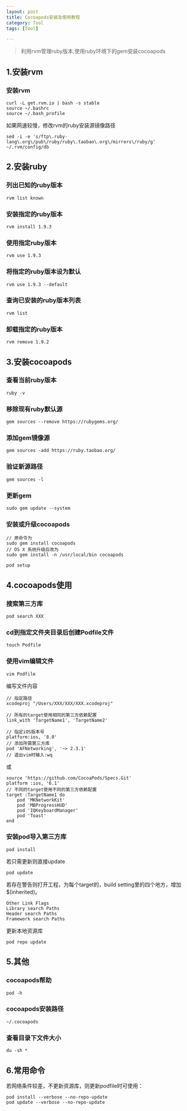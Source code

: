 ```yaml
---
layout: post
title: Cocoapods安装及使用教程
category: Tool
tags: [Tool]

---
```



> 利用rvm管理ruby版本,使用ruby环境下的gem安装cocoapods



## 1.安装rvm

### 安装rvm

```
curl -L get.rvm.io | bash -s stable
source ~/.bashrc
source ~/.bash_profile
```

如果网速较慢，修改rvm的ruby安装源镜像路径

```
sed -i -e 's/ftp\.ruby-lang\.org\/pub\/ruby/ruby\.taobao\.org\/mirrors\/ruby/g' ~/.rvm/config/db
```


## 2.安装ruby


### 列出已知的ruby版本

```
rvm list known
```

### 安装指定的ruby版本

```
rvm install 1.9.3
```

### 使用指定ruby版本

```
rvm use 1.9.3
```

### 将指定的ruby版本设为默认

```
rvm use 1.9.3 --default
```

### 查询已安装的ruby版本列表

```
rvm list
```

### 卸载指定的ruby版本

```
rvm remove 1.9.2
```

## 3.安装cocoapods

### 查看当前ruby版本

```
ruby -v
```

### 移除现有ruby默认源

```
gem sources --remove https://rubygems.org/
```


### 添加gem镜像源

```
gem sources -add https://ruby.taobao.org/
```

### 验证新源路径

```
gem sources -l
```

### 更新gem

```
sudo gem update --system
```

### 安装或升级cocoapods

```
// 原命令为
sudo gem install cocoapods
// OS X 系统升级后改为
sudo gem install -n /usr/local/bin cocoapods

pod setup
```

## 4.cocoapods使用

### 搜索第三方库

```
pod search XXX
```

### cd到指定文件夹目录后创建Podfile文件

```
touch Podfile
```

### 使用vim编辑文件

```
vim Podfile
```

编写文件内容

```
// 指定路径
xcodeproj "/Users/XXX/XXX/XXX.xcodeproj"

// 所有的target使用相同的第三方依赖配置
link_with 'TargetName1', 'TargetName2'

// 指定iOS版本号
platform:ios, '8.0'
// 添加所需第三方库
pod 'AFNetworking', '~> 2.3.1'
// 退出vim时输入:wq
```

或

```
source 'https://github.com/CocoaPods/Specs.Git'
platform :ios, '6.1'
// 不同的target使用不同的第三方依赖配置 
target :TargetName1 do
    pod 'MKNetworkKit'
    pod 'MBProgressHUD'
    pod 'IQKeyboardManager'
    pod 'Toast'
end
```


### 安装pod导入第三方库

```
pod install
```

若只需更新则直接update

```
pod update
```

若存在警告则打开工程，为每个target的，build setting里的四个地方，增加$(inherited)。 

```
Other Link Flags 
Library search Paths
Header search Paths
Framework search Paths
```

更新本地资源库
```
pod repo update 
```

## 5.其他

### cocoapods帮助

```
pod -h
```

### cocoapods安装路径

```
~/.cocoapods
```

### 查看目录下文件大小

```
du -sh *
```


## 6.常用命令

若网络条件较差，不更新资源库，则更新podfile时可使用：

```
pod install --verbose --no-repo-update
pod update --verbose --no-repo-update
```
